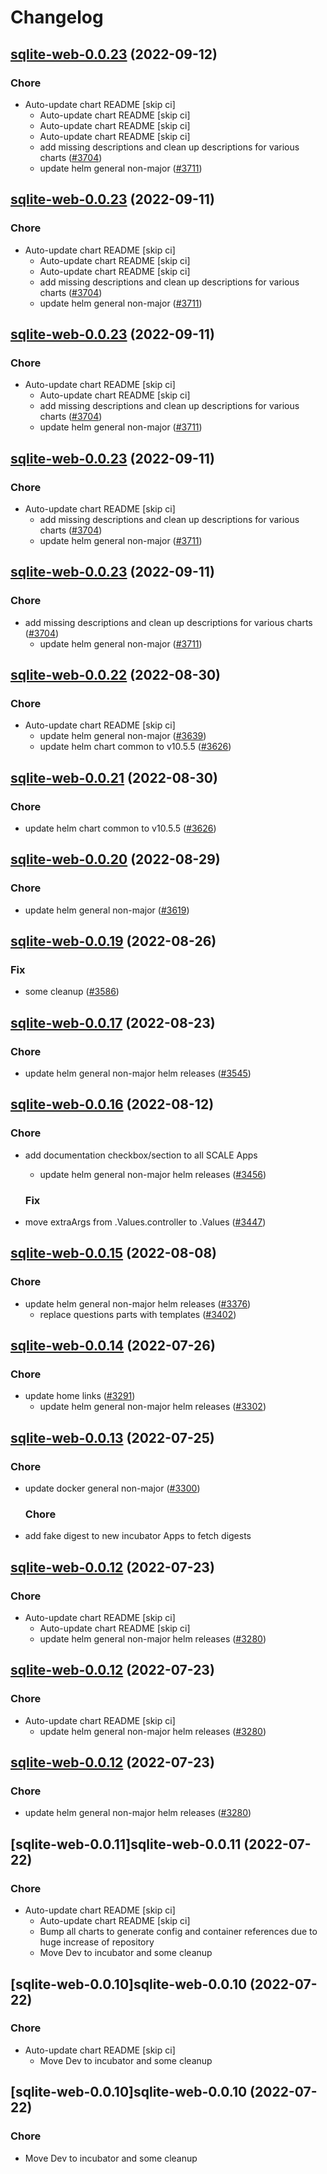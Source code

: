 # Changelog



## [sqlite-web-0.0.23](https://github.com/truecharts/charts/compare/sqlite-web-0.0.22...sqlite-web-0.0.23) (2022-09-12)

### Chore

- Auto-update chart README [skip ci]
  - Auto-update chart README [skip ci]
  - Auto-update chart README [skip ci]
  - Auto-update chart README [skip ci]
  - add missing descriptions and clean up descriptions for various charts ([#3704](https://github.com/truecharts/charts/issues/3704))
  - update helm general non-major ([#3711](https://github.com/truecharts/charts/issues/3711))




## [sqlite-web-0.0.23](https://github.com/truecharts/charts/compare/sqlite-web-0.0.22...sqlite-web-0.0.23) (2022-09-11)

### Chore

- Auto-update chart README [skip ci]
  - Auto-update chart README [skip ci]
  - Auto-update chart README [skip ci]
  - add missing descriptions and clean up descriptions for various charts ([#3704](https://github.com/truecharts/charts/issues/3704))
  - update helm general non-major ([#3711](https://github.com/truecharts/charts/issues/3711))




## [sqlite-web-0.0.23](https://github.com/truecharts/charts/compare/sqlite-web-0.0.22...sqlite-web-0.0.23) (2022-09-11)

### Chore

- Auto-update chart README [skip ci]
  - Auto-update chart README [skip ci]
  - add missing descriptions and clean up descriptions for various charts ([#3704](https://github.com/truecharts/charts/issues/3704))
  - update helm general non-major ([#3711](https://github.com/truecharts/charts/issues/3711))




## [sqlite-web-0.0.23](https://github.com/truecharts/charts/compare/sqlite-web-0.0.22...sqlite-web-0.0.23) (2022-09-11)

### Chore

- Auto-update chart README [skip ci]
  - add missing descriptions and clean up descriptions for various charts ([#3704](https://github.com/truecharts/charts/issues/3704))
  - update helm general non-major ([#3711](https://github.com/truecharts/charts/issues/3711))




## [sqlite-web-0.0.23](https://github.com/truecharts/charts/compare/sqlite-web-0.0.22...sqlite-web-0.0.23) (2022-09-11)

### Chore

- add missing descriptions and clean up descriptions for various charts ([#3704](https://github.com/truecharts/charts/issues/3704))
  - update helm general non-major ([#3711](https://github.com/truecharts/charts/issues/3711))




## [sqlite-web-0.0.22](https://github.com/truecharts/charts/compare/sqlite-web-0.0.20...sqlite-web-0.0.22) (2022-08-30)

### Chore

- Auto-update chart README [skip ci]
  - update helm general non-major ([#3639](https://github.com/truecharts/charts/issues/3639))
  - update helm chart common to v10.5.5 ([#3626](https://github.com/truecharts/charts/issues/3626))




## [sqlite-web-0.0.21](https://github.com/truecharts/charts/compare/sqlite-web-0.0.20...sqlite-web-0.0.21) (2022-08-30)

### Chore

- update helm chart common to v10.5.5 ([#3626](https://github.com/truecharts/charts/issues/3626))




## [sqlite-web-0.0.20](https://github.com/truecharts/charts/compare/sqlite-web-0.0.19...sqlite-web-0.0.20) (2022-08-29)

### Chore

- update helm general non-major ([#3619](https://github.com/truecharts/charts/issues/3619))




## [sqlite-web-0.0.19](https://github.com/truecharts/charts/compare/sqlite-web-0.0.17...sqlite-web-0.0.19) (2022-08-26)

### Fix

- some cleanup ([#3586](https://github.com/truecharts/charts/issues/3586))




## [sqlite-web-0.0.17](https://github.com/truecharts/charts/compare/sqlite-web-0.0.16...sqlite-web-0.0.17) (2022-08-23)

### Chore

- update helm general non-major helm releases ([#3545](https://github.com/truecharts/charts/issues/3545))




## [sqlite-web-0.0.16](https://github.com/truecharts/charts/compare/sqlite-web-0.0.15...sqlite-web-0.0.16) (2022-08-12)

### Chore

- add documentation checkbox/section to all SCALE Apps
  - update helm general non-major helm releases ([#3456](https://github.com/truecharts/charts/issues/3456))

  ### Fix

- move extraArgs from .Values.controller to .Values ([#3447](https://github.com/truecharts/charts/issues/3447))




## [sqlite-web-0.0.15](https://github.com/truecharts/charts/compare/sqlite-web-0.0.14...sqlite-web-0.0.15) (2022-08-08)

### Chore

- update helm general non-major helm releases ([#3376](https://github.com/truecharts/charts/issues/3376))
  - replace questions parts with templates ([#3402](https://github.com/truecharts/charts/issues/3402))




## [sqlite-web-0.0.14](https://github.com/truecharts/apps/compare/sqlite-web-0.0.13...sqlite-web-0.0.14) (2022-07-26)

### Chore

- update home links ([#3291](https://github.com/truecharts/apps/issues/3291))
  - update helm general non-major helm releases ([#3302](https://github.com/truecharts/apps/issues/3302))




## [sqlite-web-0.0.13](https://github.com/truecharts/apps/compare/sqlite-web-0.0.12...sqlite-web-0.0.13) (2022-07-25)

### Chore

- update docker general non-major ([#3300](https://github.com/truecharts/apps/issues/3300))

  ### Chore

- add fake digest to new incubator Apps to fetch digests




## [sqlite-web-0.0.12](https://github.com/truecharts/apps/compare/sqlite-web-0.0.11...sqlite-web-0.0.12) (2022-07-23)

### Chore

- Auto-update chart README [skip ci]
  - Auto-update chart README [skip ci]
  - update helm general non-major helm releases ([#3280](https://github.com/truecharts/apps/issues/3280))




## [sqlite-web-0.0.12](https://github.com/truecharts/apps/compare/sqlite-web-0.0.11...sqlite-web-0.0.12) (2022-07-23)

### Chore

- Auto-update chart README [skip ci]
  - update helm general non-major helm releases ([#3280](https://github.com/truecharts/apps/issues/3280))




## [sqlite-web-0.0.12](https://github.com/truecharts/apps/compare/sqlite-web-0.0.11...sqlite-web-0.0.12) (2022-07-23)

### Chore

- update helm general non-major helm releases ([#3280](https://github.com/truecharts/apps/issues/3280))




## [sqlite-web-0.0.11]sqlite-web-0.0.11 (2022-07-22)

### Chore

- Auto-update chart README [skip ci]
  - Auto-update chart README [skip ci]
  - Bump all charts to generate config and container references due to huge increase of repository
  - Move Dev to incubator and some cleanup




## [sqlite-web-0.0.10]sqlite-web-0.0.10 (2022-07-22)

### Chore

- Auto-update chart README [skip ci]
  - Move Dev to incubator and some cleanup




## [sqlite-web-0.0.10]sqlite-web-0.0.10 (2022-07-22)

### Chore

- Move Dev to incubator and some cleanup
